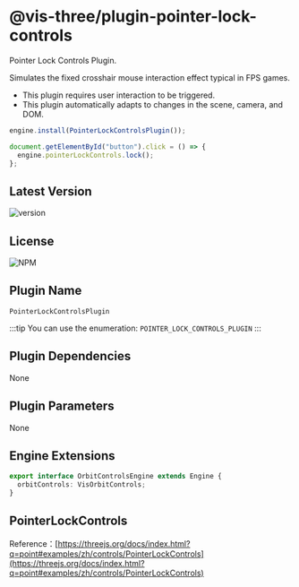 # @vis-three/plugin-pointer-lock-controls

Pointer Lock Controls Plugin.

Simulates the fixed crosshair mouse interaction effect typical in FPS games.

- This plugin requires user interaction to be triggered.
- This plugin automatically adapts to changes in the scene, camera, and DOM.

```ts
engine.install(PointerLockControlsPlugin());

document.getElementById("button").click = () => {
  engine.pointerLockControls.lock();
};
```

## Latest Version

<img alt="version" src="https://img.shields.io/npm/v/@vis-three/plugin-pointer-lock-controls">

## License

<img alt="NPM" src="https://img.shields.io/npm/l/@vis-three/plugin-pointer-lock-controls?color=blue">

## Plugin Name

`PointerLockControlsPlugin`

:::tip
You can use the enumeration: `POINTER_LOCK_CONTROLS_PLUGIN`
:::

## Plugin Dependencies

None

## Plugin Parameters

None

## Engine Extensions


```ts
export interface OrbitControlsEngine extends Engine {
  orbitControls: VisOrbitControls;
}
```

## PointerLockControls

Reference：[https://threejs.org/docs/index.html?q=point#examples/zh/controls/PointerLockControls](https://threejs.org/docs/index.html?q=point#examples/zh/controls/PointerLockControls)
